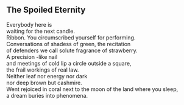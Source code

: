 The Spoiled Eternity
--------------------
Everybody here is  
waiting for the next candle.  
Ribbon. You circumscribed yourself for performing.  
Conversations of shadess of green, the recitation  
of defenders we call solute fragrance of strawberry.  
A precision -like nail  
and meetings of cold lip a circle outside a square,  
the frail workings of real law.  
Neither leaf nor energy nor dark  
nor deep brown but cashmire.  
Went rejoiced in coral next to the moon of the land where you sleep,  
a dream buries into phenomena.  
